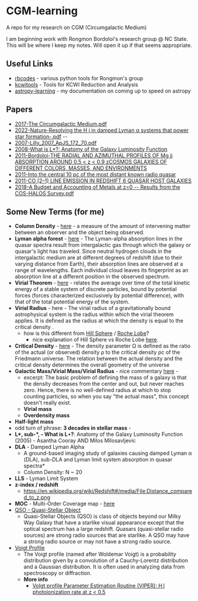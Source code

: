 # CGM-learning
A repo for my research on CGM (Circumgalactic Medium)

I am beginning work with Rongmon Bordoloi's research group @ NC State.  This will be where I keep my notes. Will open it up if that seems appropriate.

## Useful Links

* [rbcodes](https://github.com/rongmon/rbcodes) - various python tools for Rongmon's group
* [kcwitools](https://github.com/pypeit/kcwitools) - Tools for KCWI Reduction and Analysis
* [astropy-learning](https://github.com/jerichoBob/astropy-learning) - my documentation on coming up to speed on astropy 

## Papers

* [2017-The Circumgalactic Medium.pdf](https://www.annualreviews.org/doi/abs/10.1146/annurev-astro-091916-055240)
* [2022-Nature-Resolving the H i in damped Lyman α systems that power star formation-.pdf](https://www.nature.com/articles/s41586-022-04616-1)
--
* [2007-Lilly_2007_ApJS_172_70.pdf](https://iopscience.iop.org/article/10.1086/516589)
* [2008-What is L*?: Anatomy of the Galaxy Luminosity Function
](https://arxiv.org/abs/astro-ph/0504580)
* [2011-Bordoloi-THE RADIAL AND AZIMUTHAL PROFILES OF Mg ii ABSORPTION AROUND 0.5 < z < 0.9 zCOSMOS GALAXIES OF DIFFERENT COLORS, MASSES, AND ENVIRONMENTS](http://iopscience.iop.org/article/10.1088/0004-637X/743/1/10/pdf)
* [2011-Into the central 10 pc of the most distant known radio quasar](https://www.aanda.org/articles/aa/abs/2011/07/aa17341-11/aa17341-11.html)
* [2011-CO (2–1) LINE EMISSION IN REDSHIFT 6 QUASAR HOST GALAXIES](https://iopscience.iop.org/article/10.1088/2041-8205/739/1/L34)
* [2018-A Budget and Accounting of Metals at z=0 -- Results from the COS-HALOS Survey.pdf](https://ui.adsabs.harvard.edu/abs/2014ApJ...786...54P/abstract)

## Some New Terms (for me)

* **Column Density** - [here](https://astronomy.swin.edu.au/cosmos/C/Column+Density) - a measure of the amount of intervening matter between an observer and the object being observed.
* **Lyman alpha forest** - [here](https://en.wikipedia.org/wiki/Lyman-alpha_forest) - The Lyman-alpha absorption lines in the quasar spectra result from intergalactic gas through which the galaxy or quasar's light has traveled. Since neutral hydrogen clouds in the intergalactic medium are at different degrees of redshift (due to their varying distance from Earth), their absorption lines are observed at a range of wavelengths. Each individual cloud leaves its fingerprint as an absorption line at a different position in the observed spectrum.
* **Virial Theorem** - [here](https://en.wikipedia.org/wiki/Virial_theorem) -   relates the average over time of the total kinetic energy of a stable system of discrete particles, bound by potential forces (forces characterized exclusively by potential difference), with that of the total potential energy of the system.
* **Virial Radius** - here - The virial radius of a gravitationally bound astrophysical system is the radius within which the virial theorem applies. It is defined as the radius at which the density is equal to the critical density .
  * how is this different from [Hill Sphere](https://en.wikipedia.org/wiki/Hill_sphere) / [Roche Lobe](https://en.wikipedia.org/wiki/Roche_lobe)?
    * nice explanation of Hill Sphere vs Roche Lobe [here](https://astronomy.stackexchange.com/questions/47907/whats-the-difference-between-the-roche-lobe-and-roche-sphere).
* **Critical Density** - [here](https://en.wikipedia.org/wiki/Friedmann_equations#Density_parameter) - The density parameter Ω is defined as the ratio of the actual (or observed) density ρ to the critical density ρc of the Friedmann universe. The relation between the actual density and the critical density determines the overall geometry of the universe
* **Galactic Mass/Virial Mass/Virial Radius** - nice commentary [here](https://physics.stackexchange.com/questions/406867/intuitive-understanding-of-the-virial-radius-mass) - 
  * excerpt: The basic problem of defining the mass of a galaxy is that the density decreases from the center and out, but never reaches zero. Hence, there is no well-defined radius at which to stop counting particles, so when you say "the actual mass", this concept doesn't really exist.
  * **Virial mass**
  * **Overdensity mass**
* **Half-light mass**
* odd turn of phrase: **3 decades in stellar mass** - 
* **L\*, sub-\*, - What is L⋆?**: Anatomy of the Galaxy Luminosity Function (2005) - Asantha Cooray AND Milos Milosavljevic 
* **DLA** - Damped Lyman Alpha
  * A ground-based imaging study of galaxies causing damped Lyman α (DLA), sub-DLA and Lyman limit system absorption in quasar spectra*
  * Column Density: N ~ 20
* **LLS** - Lyman Limit System
* **z-index / redshift**
  * https://en.wikipedia.org/wiki/Redshift#/media/File:Distance_compared_to_z.png
* **MOC** - Multi-Order Coverage map - [here](https://ivoa.net/documents/MOC/)
* [QSO - Quasi-Stellar Object](http://www.stargazing.net/david/qso/index.html#:~:text=Quasi%2DStellar%20Objects%20(QSO)%20is%20class%20of%20objects%20beyond,radio%20sources%20that%20are%20starlike.)
  * Quasi-Stellar Objects (QSO) is class of objects beyond our Milky Way Galaxy that have a starlike visual appearance except that the optical spectrum has a large redshift. Quasars (quasi-stellar radio sources) are strong radio sources that are starlike. A QSO may have a strong radio source or may not have a strong radio source.
* [Voigt Profile](https://en.wikipedia.org/wiki/Voigt_profile)
  * The Voigt profile (named after Woldemar Voigt) is a probability distribution given by a convolution of a Cauchy-Lorentz distribution and a Gaussian distribution. It is often used in analyzing data from spectroscopy or diffraction.
  * **More info**
    * [VoIgt profile Parameter Estimation Routine (VIPER): H I photoionization rate at z < 0.5](https://academic.oup.com/mnras/article/467/3/3172/3062531)
